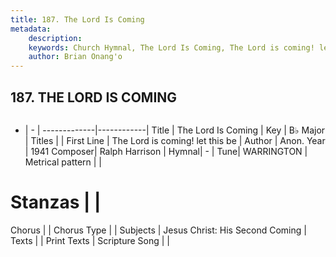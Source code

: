 ```yaml
---
title: 187. The Lord Is Coming
metadata:
    description: 
    keywords: Church Hymnal, The Lord Is Coming, The Lord is coming! let this be, 
    author: Brian Onang'o
---
```



## 187. THE LORD IS COMING

```txt

```

- |   -  |
-------------|------------|
Title | The Lord Is Coming |
Key | B♭ Major |
Titles |  |
First Line | The Lord is coming! let this be |
Author | Anon.
Year | 1941
Composer| Ralph Harrison |
Hymnal|  - |
Tune| WARRINGTON |
Metrical pattern | |
# Stanzas |  |
Chorus |  |
Chorus Type |  |
Subjects | Jesus Christ: His Second Coming |
Texts |  |
Print Texts | 
Scripture Song |  |
  

